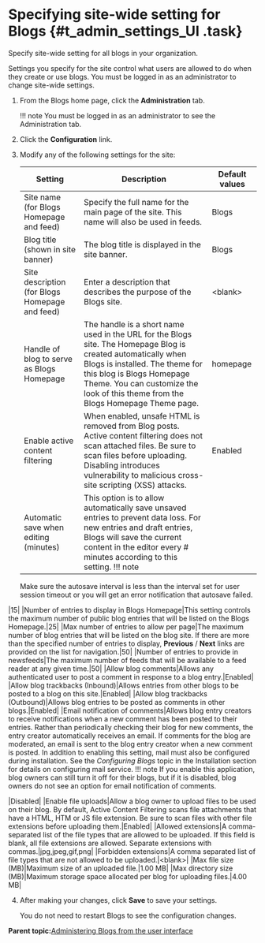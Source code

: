 # Specifying site-wide setting for Blogs {#t_admin_settings_UI .task}

Specify site-wide setting for all blogs in your organization.

Settings you specify for the site control what users are allowed to do when they create or use blogs. You must be logged in as an administrator to change site-wide settings.

1.  From the Blogs home page, click the **Administration** tab.

    !!! note
    You must be logged in as an administrator to see the Administration tab.

2.  Click the **Configuration** link.

3.  Modify any of the following settings for the site:

    |Setting|Description|Default values|
    |-------|-----------|--------------|
    |Site name \(for Blogs Homepage and feed\)|Specify the full name for the main page of the site. This name will also be used in feeds.|Blogs|
    |Blog title \(shown in site banner\)|The blog title is displayed in the site banner.|Blogs|
    |Site description \(for Blogs Homepage and feed\)|Enter a description that describes the purpose of the Blogs site.|<blank\>|
    |Handle of blog to serve as Blogs Homepage|The handle is a short name used in the URL for the Blogs site. The Homepage Blog is created automatically when Blogs is installed. The theme for this blog is Blogs Homepage Theme. You can customize the look of this theme from the Blogs Homepage Theme page.|homepage|
    |Enable active content filtering|When enabled, unsafe HTML is removed from Blog posts. Active content filtering does not scan attached files. Be sure to scan files before uploading. Disabling introduces vulnerability to malicious cross-site scripting \(XSS\) attacks.|Enabled|
    |Automatic save when editing \(minutes\)|This option is to allow automatically save unsaved entries to prevent data loss. For new entries and draft entries, Blogs will save the current content in the editor every \# minutes according to this setting. !!! note
    Make sure the autosave interval is less than the interval set for user session timeout or you will get an error notification that autosave failed.

|15|
    |Number of entries to display in Blogs Homepage|This setting controls the maximum number of public blog entries that will be listed on the Blogs Homepage.|25|
    |Max number of entries to allow per page|The maximum number of blog entries that will be listed on the blog site. If there are more than the specified number of entries to display, **Previous** / **Next** links are provided on the list for navigation.|50|
    |Number of entries to provide in newsfeeds|The maximum number of feeds that will be available to a feed reader at any given time.|50|
    |Allow blog comments|Allows any authenticated user to post a comment in response to a blog entry.|Enabled|
    |Allow blog trackbacks \(Inbound\)|Allows entries from other blogs to be posted to a blog on this site.|Enabled|
    |Allow blog trackbacks \(Outbound\)|Allows blog entries to be posted as comments in other blogs.|Enabled|
    |Email notification of comments|Allows blog entry creators to receive notifications when a new comment has been posted to their entries. Rather than periodically checking their blog for new comments, the entry creator automatically receives an email. If comments for the blog are moderated, an email is sent to the blog entry creator when a new comment is posted. In addition to enabling this setting, mail must also be configured during installation. See the *Configuring Blogs* topic in the Installation section for details on configuring mail service. !!! note
    If you enable this application, blog owners can still turn it off for their blogs, but if it is disabled, blog owners do not see an option for email notification of comments.

|Disabled|
    |Enable file uploads|Allow a blog owner to upload files to be used on their blog. By default, Active Content Filtering scans file attachments that have a HTML, HTM or JS file extension. Be sure to scan files with other file extensions before uploading them.|Enabled|
    |Allowed extensions|A comma-separated list of the file types that are allowed to be uploaded. If this field is blank, all file extensions are allowed. Separate extensions with commas.|jpg,jpeg,gif,png|
    |Forbidden extensions|A comma separated list of file types that are not allowed to be uploaded.|<blank\>|
    |Max file size \(MB\)|Maximum size of an uploaded file.|1.00 MB|
    |Max directory size \(MB\)|Maximum storage space allocated per blog for uploading files.|4.00 MB|

4.  After making your changes, click **Save** to save your settings.

    You do not need to restart Blogs to see the configuration changes.


**Parent topic:**[Administering Blogs from the user interface](../admin/c_admin_blogs_UI.md)

